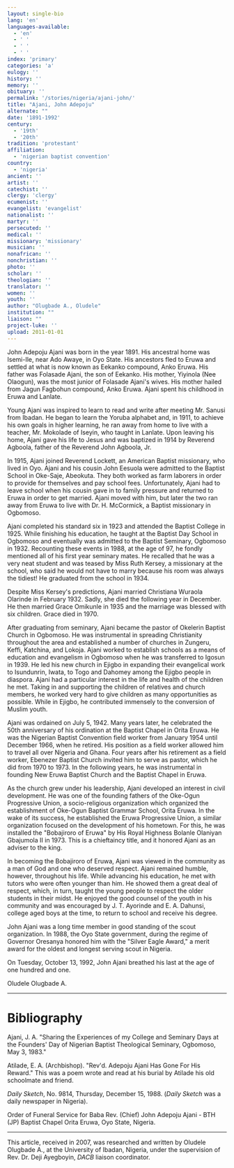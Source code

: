```yaml
---
layout: single-bio
lang: 'en'
languages-available:
  - 'en'
  - ' '
  - ' '
  - ' '
index: 'primary'
categories: 'a'
eulogy: ''
history: ''
memory: ''
obituary: ''
permalink: '/stories/nigeria/ajani-john/'
title: "Ajani, John Adepoju"
alternate: ""
date: '1891-1992'
century:
  - '19th'
  - '20th'
tradition: 'protestant'
affiliation:
  - 'nigerian baptist convention'
country:
  - 'nigeria'
ancient: ''
artist: ''
catechist: ''
clergy: 'clergy'
ecumenist: ''
evangelist: 'evangelist'
nationalist: ''
martyr: ''
persecuted: ''
medical: ''
missionary: 'missionary'
musician: ''
nonafrican: ''
nonchristian: ''
photo: ''
scholar: ''
theologian: ''
translator: ''
women: ''
youth: ''
author: "Olugbade A., Oludele"
institution: ""
liaison: ""
project-luke: ''
upload: 2011-01-01
---
```




John Adepoju Ajani was born in the year 1891. His ancestral home was Isemi-Ile, near Ado Awaye, in Oyo State. His ancestors fled to Eruwa and settled at what is now known as Eekanko compound, Anko Eruwa. His father was Folasade Ajani, the son of Eekanko. His mother, Yiyinola (Nee Olaogun), was the most junior of Folasade Ajani's wives. His mother hailed from Jagun Fagbohun compound, Anko Eruwa. Ajani spent his childhood in Eruwa and Lanlate.

Young Ajani was inspired to learn to read and write after meeting Mr. Sanusi from Ibadan. He began to learn the Yoruba alphabet and, in 1911, to achieve his own goals in higher learning, he ran away from home to live with a teacher, Mr. Mokolade of Iseyin, who taught in Lanlate. Upon leaving his home, Ajani gave his life to Jesus and was baptized in 1914 by Reverend Agboola, father of the Reverend John Agboola, Jr.

In 1915, Ajani joined Reverend Lockett, an American Baptist missionary, who lived in Oyo. Ajani and his cousin John Eesuola were admitted to the Baptist School in Oke-Saje, Abeokuta. They both worked as farm laborers in order to provide for themselves and pay school fees. Unfortunately, Ajani had to leave school when his cousin gave in to family pressure and returned to Eruwa in order to get married. Ajani moved with him, but later the two ran away from Eruwa to live with Dr. H. McCormick, a Baptist missionary in Ogbomoso.

Ajani completed his standard six in 1923 and attended the Baptist College in 1925. While finishing his education, he taught at the Baptist Day School in Ogbomoso and eventually was admitted to the Baptist Seminary, Ogbomoso in 1932. Recounting these events in 1988, at the age of 97, he fondly mentioned all of his first year seminary mates. He recalled that he was a very neat student and was teased by Miss Ruth Kersey, a missionary at the school, who said he would not have to marry because his room was always the tidiest! He graduated from the school in 1934.

Despite Miss Kersey's predictions, Ajani married Christiana Wuraola Olarinde in February 1932. Sadly, she died the following year in December. He then married Grace Omikunle in 1935 and the marriage was blessed with six children. Grace died in 1970.

After graduating from seminary, Ajani became the pastor of Okelerin Baptist Church in Ogbomoso. He was instrumental in spreading Christianity throughout the area and established a number of churches in Zungeru, Keffi, Katchina, and Lokoja. Ajani worked to establish schools as a means of education and evangelism in Ogbomoso when he was transferred to Igosun in 1939. He led his new church in Ejigbo in expanding their evangelical work to Isundunrin, Iwata, to Togo and Dahomey among the Ejigbo people in diaspora. Ajani had a particular interest in the life and health of the children he met. Taking in and supporting the children of relatives and church members, he worked very hard to give children as many opportunities as possible. While in Ejigbo, he contributed immensely to the conversion of Muslim youth.

Ajani was ordained on July 5, 1942. Many years later, he celebrated the 50th anniversary of his ordination at the Baptist Chapel in Orita Eruwa. He was the Nigerian Baptist Convention field worker from January 1954 until December 1966, when he retired. His position as a field worker allowed him to travel all over Nigeria and Ghana. Four years after his retirement as a field worker, Ebenezer Baptist Church invited him to serve as pastor, which he did from 1970 to 1973. In the following years, he was instrumental in founding New Eruwa Baptist Church and the Baptist Chapel in Eruwa.

As the church grew under his leadership, Ajani developed an interest in civil development. He was one of the founding fathers of the Oke-Ogun Progressive Union, a socio-religious organization which organized the establishment of Oke-Ogun Baptist Grammar School, Orita Eruwa. In the wake of its success, he established the Eruwa Progressive Union, a similar organization focused on the development of his hometown. For this, he was installed the "Bobajiroro of Eruwa" by His Royal Highness Bolanle Olaniyan Gbajumola II in 1973. This is a chieftaincy title, and it honored Ajani as an adviser to the king.

In becoming the Bobajiroro of Eruwa, Ajani was viewed in the community as a man of God and one who deserved respect. Ajani remained humble, however, throughout his life. While advancing his education, he met with tutors who were often younger than him. He showed them a great deal of respect, which, in turn, taught the young people to respect the older students in their midst. He enjoyed the good counsel of the youth in his community and was encouraged by J. T. Ayorinde and E. A. Dahunsi, college aged boys at the time, to return to school and receive his degree.

John Ajani was a long time member in good standing of the scout organization. In 1988, the Oyo State government, during the regime of Governor Oresanya honored him with the "Silver Eagle Award," a merit award for the oldest and longest serving scout in Nigeria.

On Tuesday, October 13, 1992, John Ajani breathed his last at the age of one hundred and one.

Oludele Olugbade A.

---

# Bibliography

Ajani, J. A. "Sharing the Experiences of my College and Seminary Days at the Founders' Day of Nigerian Baptist Theological Seminary, Ogbomoso, May 3, 1983."

Atilade, E. A. (Archbishop). "Rev'd. Adepoju Ajani Has Gone For His Reward." This was a poem wrote and read at his burial by Atilade his old schoolmate and friend.

*Daily Sketch*, No. 9814,  Thursday, December 15, 1988. (*Daily Sketch* was a daily newspaper in Nigeria).

Order of Funeral Service for Baba Rev. (Chief) John Adepoju Ajani - BTH (JP) Baptist Chapel Orita Eruwa, Oyo State, Nigeria.

---

This article, received in 2007, was researched and written by Oludele Olugbade A., at the University of Ibadan, Nigeria, under the supervision of Rev. Dr. Deji Ayegboyin, *DACB* liaison coordinator.
